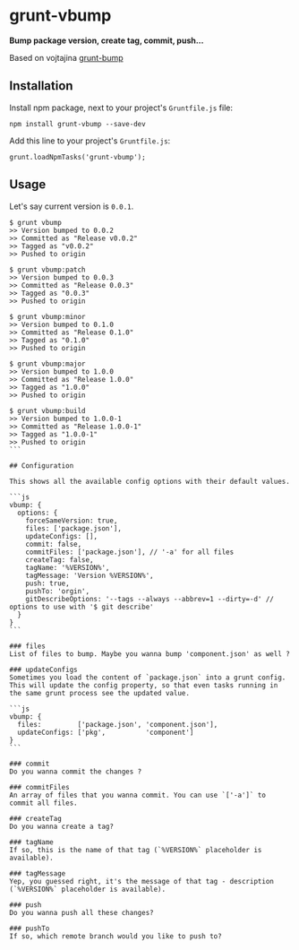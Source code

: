 # grunt-vbump

**Bump package version, create tag, commit, push...**

Based on vojtajina [grunt-bump](https://github.com/vojtajina/grunt-bump)

## Installation

Install npm package, next to your project's `Gruntfile.js` file:

    npm install grunt-vbump --save-dev

Add this line to your project's `Gruntfile.js`:

    grunt.loadNpmTasks('grunt-vbump');


## Usage

Let's say current version is `0.0.1`.

````
$ grunt vbump
>> Version bumped to 0.0.2
>> Committed as "Release v0.0.2"
>> Tagged as "v0.0.2"
>> Pushed to origin

$ grunt vbump:patch
>> Version bumped to 0.0.3
>> Committed as "Release 0.0.3"
>> Tagged as "0.0.3"
>> Pushed to origin

$ grunt vbump:minor
>> Version bumped to 0.1.0
>> Committed as "Release 0.1.0"
>> Tagged as "0.1.0"
>> Pushed to origin

$ grunt vbump:major
>> Version bumped to 1.0.0
>> Committed as "Release 1.0.0"
>> Tagged as "1.0.0"
>> Pushed to origin

$ grunt vbump:build
>> Version bumped to 1.0.0-1
>> Committed as "Release 1.0.0-1"
>> Tagged as "1.0.0-1"
>> Pushed to origin
```

## Configuration

This shows all the available config options with their default values.

```js
vbump: {
  options: {
    forceSameVersion: true,
    files: ['package.json'],
    updateConfigs: [],
    commit: false,
    commitFiles: ['package.json'], // '-a' for all files
    createTag: false,
    tagName: '%VERSION%',
    tagMessage: 'Version %VERSION%',
    push: true,
    pushTo: 'orgin',
    gitDescribeOptions: '--tags --always --abbrev=1 --dirty=-d' // options to use with '$ git describe'
  }
}
```

### files
List of files to bump. Maybe you wanna bump 'component.json' as well ?

### updateConfigs
Sometimes you load the content of `package.json` into a grunt config. This will update the config property, so that even tasks running in the same grunt process see the updated value.

```js
vbump: {
  files:         ['package.json', 'component.json'],
  updateConfigs: ['pkg',          'component']
}
```

### commit
Do you wanna commit the changes ?

### commitFiles
An array of files that you wanna commit. You can use `['-a']` to commit all files.

### createTag
Do you wanna create a tag?

### tagName
If so, this is the name of that tag (`%VERSION%` placeholder is available).

### tagMessage
Yep, you guessed right, it's the message of that tag - description (`%VERSION%` placeholder is available).

### push
Do you wanna push all these changes?

### pushTo
If so, which remote branch would you like to push to?
